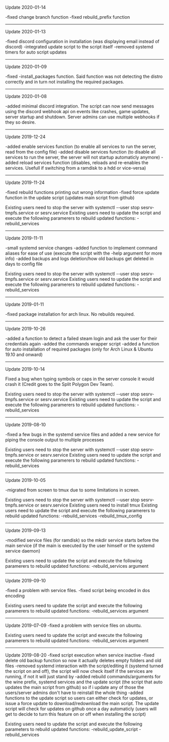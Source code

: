 Update 2020-01-14

-fixed change branch function
-fixed rebuild_prefix function

-------------------------

Update 2020-01-13

-fixed discord configuration in installation (was displaying email instead of discord)
-integrated update script to the script itself
-removed systemd timers for auto script updates

-------------------------

Update 2020-01-09

-fixed -install_packages function. Said function was not detecting the distro correctly and in turn not installing the required packages.

-------------------------

Update 2020-01-08

-added minimal discord integration. The script can now send messages using the discord webhook api on events like crashes, game updates, server startup and shutdown. Server admins can use multiple webhooks if they so desire.

-------------------------

Update 2019-12-24

-added enable services function (to enable all services to run the server, read from the config file)
-added disable services function (to disable all services to run the server, the server will not startup automaticly anymore)
-added reload services function (disables, reloads and re-enables the services. Usefull if switching from a ramdisk to a hdd or vice-versa)

-------------------------

Update 2019-11-24

-fixed rebuild functions printing out wrong information
-fixed force update function in the update script (updates main script from github)

Existing users need to stop the server with systemctl --user stop sesrv-tmpfs.service or sesrv.service
Existing users need to update the script and execute the following paramerers to rebuild updated functions:
-rebuild_services

-------------------------

Update 2019-11-11

-small systemd service changes
-added function to implement command aliases for ease of use (execute the script with the -help argument for more info)
-added backups and logs deletion/how old backups get deleted in days to config file 

Existing users need to stop the server with systemctl --user stop sesrv-tmpfs.service or sesrv.service
Existing users need to update the script and execute the following paramerers to rebuild updated functions:
-rebuild_services

-------------------------

Update 2019-01-11

-fixed package installation for arch linux. No rebuilds required.

-------------------------

Update 2019-10-26

-added a function to detect a failed steam login and ask the user for their credentials again
-added the commands wrapper script
-added a function for auto installation of required packages (only for Arch Linux & Ubuntu 19.10 and onward)

-------------------------

Update 2019-10-14

Fixed a bug when typing symbols or caps in the server console it would crash it (Credit goes to the Split Polygon Dev Team).

Existing users need to stop the server with systemctl --user stop sesrv-tmpfs.service or sesrv.service
Existing users need to update the script and execute the following paramerers to rebuild updated functions:
-rebuild_services

-------------------------

Update 2019-08-10

-fixed a few bugs in the systemd service files and added a new service for piping the console output to multiple processes

Existing users need to stop the server with systemctl --user stop sesrv-tmpfs.service or sesrv.service
Existing users need to update the script and execute the following paramerers to rebuild updated functions:
-rebuild_services

-------------------------

Update 2019-10-05

-migrated from screen to tmux due to some limitations in screen.

Existing users need to stop the server with systemctl --user stop sesrv-tmpfs.service or sesrv.service
Existing users need to install tmux
Existing users need to update the script and execute the following paramerers to rebuild updated functions:
-rebuild_services
-rebuild_tmux_config

-------------------------

Update 2019-09-13

-modified service files (for ramdisk) so the mkdir service starts before the main service (if the main is executed by the user himself or the systemd service daemon)

Existing users need to update the script and execute the following paramerers to rebuild updated functions:
-rebuild_services argument

-------------------------

Update 2019-09-10

-fixed a problem with service files.
-fixed script being encoded in dos encoding

Existing users need to update the script and execute the following paramerers to rebuild updated functions:
-rebuild_services argument

-------------------------

Update 2019-07-09
-fixed a problem with service files on ubuntu.

Existing users need to update the script and execute the following paramerers to rebuild updated functions:
-rebuild_services argument

-------------------------

Update 2019-08-20
-fixed script execution when service inactive
-fixed delete old backup function so now it actually deletes empty folders and old files
-removed systemd interaction with the script/editing it (systemd turned the script on and off), the script will now check itself if the services are running, if not it will just stand by
-added rebuild commands/arguments for the wine prefix, systemd services and the update script (the script that auto updates the main script from github) so if i update any of those the users/server admins don't have to reinstall the whole thing
-added functions to the update script so users can either check for updates, or issue a force update to download/redownload the main script. The update script will check for updates on github once a day automaticly (users will get to decide to turn this feature on or off when installing the script)

Existing users need to update the script and execute the following parameters to rebuild updated functions:
-rebuild_update_script
-rebuild_services
